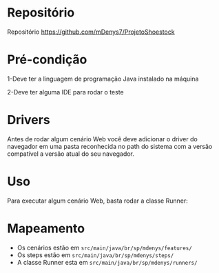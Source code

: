 # Repositório
 
Repositório
https://github.com/mDenys7/ProjetoShoestock

# Pré-condição

1-Deve ter a linguagem de programação Java instalado na máquina

2-Deve ter alguma IDE para rodar o teste

# Drivers

Antes de rodar algum cenário Web você deve adicionar o driver do navegador em uma pasta reconhecida no path do sistema com a versão compatível a versão atual do seu navegador.

# Uso

Para executar algum cenário Web, basta rodar a classe Runner:

# Mapeamento

- Os cenários estão em `src/main/java/br/sp/mdenys/features/`
- Os steps estão em `src/main/java/br/sp/mdenys/steps/`
- A classe Runner esta em `src/main/java/br/sp/mdenys/runners/`

